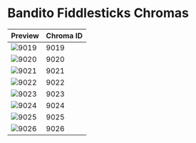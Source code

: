 # Bandito Fiddlesticks Chromas

| Preview | Chroma ID |
|---------|-----------|
| ![9019](https://raw.communitydragon.org/latest/plugins/rcp-be-lol-game-data/global/default/v1/champion-chroma-images/9/9019.png) | 9019 |
| ![9020](https://raw.communitydragon.org/latest/plugins/rcp-be-lol-game-data/global/default/v1/champion-chroma-images/9/9020.png) | 9020 |
| ![9021](https://raw.communitydragon.org/latest/plugins/rcp-be-lol-game-data/global/default/v1/champion-chroma-images/9/9021.png) | 9021 |
| ![9022](https://raw.communitydragon.org/latest/plugins/rcp-be-lol-game-data/global/default/v1/champion-chroma-images/9/9022.png) | 9022 |
| ![9023](https://raw.communitydragon.org/latest/plugins/rcp-be-lol-game-data/global/default/v1/champion-chroma-images/9/9023.png) | 9023 |
| ![9024](https://raw.communitydragon.org/latest/plugins/rcp-be-lol-game-data/global/default/v1/champion-chroma-images/9/9024.png) | 9024 |
| ![9025](https://raw.communitydragon.org/latest/plugins/rcp-be-lol-game-data/global/default/v1/champion-chroma-images/9/9025.png) | 9025 |
| ![9026](https://raw.communitydragon.org/latest/plugins/rcp-be-lol-game-data/global/default/v1/champion-chroma-images/9/9026.png) | 9026 |